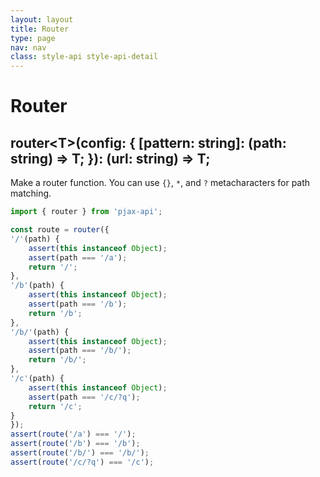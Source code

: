 ```yaml
---
layout: layout
title: Router
type: page
nav: nav
class: style-api style-api-detail
---
```


# Router

## router\<T>(config: { [pattern: string]: (path: string) => T; }): (url: string) => T;

Make a router function. You can use `{}`, `*`, and `?` metacharacters for path matching.

```ts
import { router } from 'pjax-api';

const route = router({
'/'(path) {
    assert(this instanceof Object);
    assert(path === '/a');
    return '/';
},
'/b'(path) {
    assert(this instanceof Object);
    assert(path === '/b');
    return '/b';
},
'/b/'(path) {
    assert(this instanceof Object);
    assert(path === '/b/');
    return '/b/';
},
'/c'(path) {
    assert(this instanceof Object);
    assert(path === '/c/?q');
    return '/c';
}
});
assert(route('/a') === '/');
assert(route('/b') === '/b');
assert(route('/b/') === '/b/');
assert(route('/c/?q') === '/c');
```

